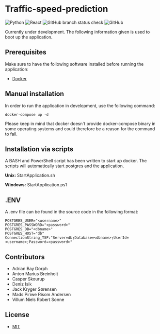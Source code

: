 # Traffic-speed-prediction
![Python](https://img.shields.io/badge/python-3670A0?style=for-the-badge&logo=python&logoColor=ffdd54)
![React](https://img.shields.io/badge/react-%2320232a.svg?style=for-the-badge&logo=react&logoColor=%2361DAFB)
![GitHub branch status check](https://img.shields.io/github/checks-status/denizisik58/traffic-speed-prediction/main?logo=GitHub&style=for-the-badge)
![GitHub](https://img.shields.io/github/license/denizisik58/traffic-speed-prediction?style=for-the-badge)

Currently under development. The following information given is used to boot up the application.

## Prerequisites
Make sure to have the following software installed before running the application:
- [Docker](https://www.docker.com/)

## Manual installation

In order to run the application in development, use the following command:

```docker-compose up -d```

Please keep in mind that docker doesn't provide docker-compose binary in some operating systems and could therefore be a reason for the command to fail.

## Installation via scripts

A BASH and PowerShell script has been written to start up docker. The scripts will automatically start postgres and the application. 

**Unix:** StartApplication.sh 

**Windows:** StartApplication.ps1

## .ENV
A .env file can be found in the source code in the following format:
```
POSTGRES_USER="<username>"
POSTGRES_PASSWORD="<password>"
POSTGRES_DB="<dbname>"
POSTGRES_HOST="db"
ConnectionString_TSP:"Server=db;Database=<dbname>;UserId=<username>;Password=<password>"
```

## Contributors
- Adrian Bay Dorph
- Anton Marius Breinholt
- Casper Skourup
- Deniz Isik
- Jack Kryger Sørensen
- Mads Piriwe Risom Andersen
- Villum Niels Robert Sonne

## License
- [MIT](https://github.com/denizisik58/traffic-speed-prediction/blob/main/LICENSE)


